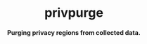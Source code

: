 <h1 align="center">privpurge</h1>
<h4 align="center">Purging privacy regions from collected data.</h4>


<!-- <p align="center">
<a href="https://github.com/jmscslgroup/privzone/actions?query=workflow%3A%22Code+Test%22"><img alt="Code Test" src="https://github.com/jmscslgroup/privpurge/workflows/Code%20Test/badge.svg"></a>
<a href="https://github.com/jmscslgroup/privzone/actions?query=workflow%3ALint"><img alt="Lint Check" src="https://github.com/jmscslgroup/privpurge/workflows/Lint/badge.svg"></a>
<a href="https://github.com/psf/black"><img alt="Code style: black" src="https://img.shields.io/badge/code%20style-black-000000.svg"></a>
</p> -->